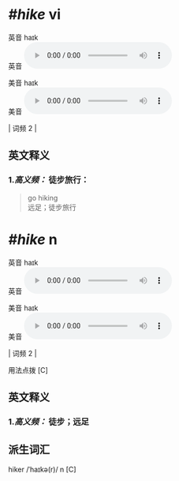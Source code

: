 # ***\#hike*** vi
英音 haɪk  
英音
<audio src="./media/hike-B.aac" controls="controls"></audio>

美音 haɪk  
美音
<audio src="./media/hike.aac" controls="controls"></audio>



| 词频 2 |  

英文释义
---
### 1.*高义频：* **徒步旅行：**  

 > go hiking  
 > 远足；徒步旅行    


# ***\#hike*** n
英音 haɪk  
英音
<audio src="./media/hike-B.aac" controls="controls"></audio>

美音 haɪk  
美音
<audio src="./media/hike.aac" controls="controls"></audio>



| 词频 2 |  

用法点拨  [C]

英文释义
---
### 1.*高义频：* **徒步；远足**  


派生词汇
---
hiker /ˈhaɪkə(r)/ n [C]  

